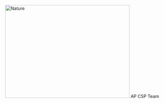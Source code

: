 <img src= "{{site.baseurl}}/images/notebooks/about-personal/image-11.png" alt="Nature" width="400" height="300"/>
<comment> AP CSP Team</comment>
